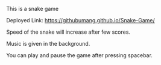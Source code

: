 This is a snake game

Deployed Link: https://githubumang.github.io/Snake-Game/


Speed of the snake will increase after few scores.

Music is given in the background.

You can play and pause the game after pressing spacebar.
